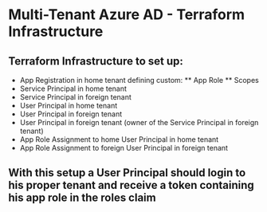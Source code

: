 # Multi-Tenant Azure AD - Terraform Infrastructure

## Terraform Infrastructure to set up:
* App Registration in home tenant defining custom:
** App Role
** Scopes
* Service Principal in home tenant
* Service Principal in foreign tenant
* User Principal in home tenant
* User Principal in foreign tenant
* User Principal in foreign tenant (owner of the Service Principal in foreign tenant)
* App Role Assignment to home User Principal in home tenant
* App Role Assignment to foreign User Principal in foreign tenant

## With this setup a User Principal should login to his proper tenant and receive a token containing his app role in the roles claim
